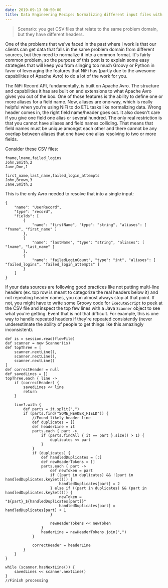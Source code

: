 ```yaml
---
date: 2019-09-13 08:50:00
title: Data Engineering Recipe: Normalizing different input files with minimal code
---
```


> Scenario: you get CSV files that relate to the same problem domain, but they have different headers.

One of the problems that we've faced in the past where I work is that our clients can get data that falls in the same problem domain from different sources, but they need to normalize it into a common format. It's fairly common problem, so the purpose of this post is to explain some easy strategies that will keep you from slinging too much Groovy or Python in favor of leveraging the features that NiFi has (partly due to the awesome capabilities of Apache Avro) to do a lot of the work for you.

The NiFi Record API, fundamentally, is built on Apache Avro. The structure and capabilities it has are built on and extensions to what Apache Avro gives you out of the box. One of those features is the ability to define one or more aliases for a field name. Now, aliases are one-way, which is really helpful when you're using NiFi to do ETL tasks like normalizing data. Wrong header comes in, the right field name/header goes out. It also doesn't care if you give one field one alias or several hundred. The only real restriction is that you cannot have aliases and field names colliding. That means that field names must be unique amongst each other and there cannot be any overlap between aliases that one have one alias resolving to two or more fields.

Consider these CSV files:

```
fname,lname,failed_logins
John,Smith,2
Jane,Doe,1
```

```
first_name,last_name,failed_login_attempts
John,Brown,3
Jane,Smith,2
```

This is the only Avro needed to resolve that into a single input:

```
{
	"name": "UserRecord",
	"type": "record",
	"fields": [
		{
			"name": "firstName", "type": "string", "aliases": [ "fname", "first_name" ]
		},
		{
			"name": "lastName", "type": "string", "aliases": [ "lname", "last_name" ]
		},
		{
			"name": "failedLoginCount", "type": "int", "aliases": [ "failed_logins", "failed_login_attempts" ]
		}
	]
}
```

If your data sources are following good practices like not putting multi-line headers (ex. top row is meant to categorize the real headers below it) and not repeating header names, you can almost always stop at that point. If not, you might have to write some Groovy code for `ExecuteScript` to peek at the CSV file and inspect the top few lines with a Java `Scanner` object to see what you're getting. Event that is not that difficult. For example, this is one way to handle repeated headers if they're repeated consistently (never underestimate the ability of people to get things like this amazingly inconsistent).

```
def is = session.read(flowFile)
def scanner = new Scanner(is)
def topThree = [
	scanner.nextLine(),
	scanner.nextLine(),
	scanner.nextLine()
]
def correctHeader = null
def savedLines = []
topThree.each { line ->
	if (correctHeader) {
		savedLines << line
		return
	}

	line?.with {
		def parts = it.split(",")
		if (parts.find("SOME_HEADER_FIELD")) {
			//Found likely header line
			def duplicates = []
			def headerLine = it
			parts.each { part ->
				if (parts.findAll { it == part }.size() > 1) {
					duplicates << part
				}
			}
			if (duplicates) {
				def handledDuplicates = [:]
				def newHeaderTokens = []
				parts.each { part ->
					def newToken = part
					if ((part in duplicates) && !(part in handledDuplicates.keySet())) {
						handledDuplicates[part] = 2
					} else if ((part in duplicates) && (part in handledDuplicates.keySet())) {
						newToken = "${part}_${handledDuplicates[part]}"
						handledDuplicates[part] = handledDuplicates[part] + 1
					}

					newHeaderTokens << newToken
				}
				headerLine = newHeaderTokens.join(",")
			}

			correctHeader = headerLine
		}
	}
}

while (scanner.hasNextLine()) {
	savedLines << scanner.nextLine()
}
//Finish processing
```
